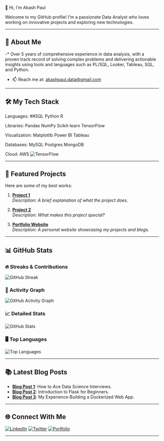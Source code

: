 👋 Hi, I'm Akash Paul
 
Welcome to my GitHub profile! I'm a passionate Data Analyst who loves working on innovative projects and exploring new technologies.
 
---
 
## 🌟 About Me
-* Over 5 years of comprehensive experience in data analysis, with a proven track record of solving complex problems and delivering actionable insights using tools and languages such as PL/SQL, Looker, Tableau, SQL, and Python.
- 📫 Reach me at: akashpaul.data@gmail.com
 
---
 
## 🛠️ My Tech Stack

Languages:
##SQL Python R

Libraries:
Pandas NumPy Scikit-learn TensorFlow

Visualization:
Matplotlib Power BI Tableau

Databases:
MySQL Postgres MongoDB

Cloud:
AWS
![TensorFlow](https://img.shields.io/badge/TensorFlow-DeepLearning-orange)
 
---
 
## 🚀 Featured Projects
Here are some of my best works:
1. [**Project 1**](https://github.com/YourUsername/YourRepo)  
   _Description: A brief explanation of what the project does._
 
2. [**Project 2**](https://github.com/YourUsername/YourRepo)  
   _Description: What makes this project special?_
 
3. [**Portfolio Website**](https://github.com/YourUsername/Portfolio)  
   _Description: A personal website showcasing my projects and blogs._
 
---
 
## 📊 GitHub Stats
 
### 🔥 Streaks & Contributions
![GitHub Streak](https://github-readme-streak-stats.herokuapp.com/?user=YourUsername&theme=dark)
 
### 🌟 Activity Graph
![GitHub Activity Graph](https://github-readme-activity-graph.cyclic.app/graph?username=YourUsername&theme=dracula)
 
### 📈 Detailed Stats
![GitHub Stats](https://github-readme-stats.vercel.app/api?username=YourUsername&show_icons=true&theme=radical)
 
### 🖥️ Top Languages
![Top Languages](https://github-readme-stats.vercel.app/api/top-langs/?username=YourUsername&layout=compact&theme=radical)
 
---
 
## 📚 Latest Blog Posts
- [**Blog Post 1**](#): How to Ace Data Science Interviews.
- [**Blog Post 2**](#): Introduction to Flask for Beginners.
- [**Blog Post 3**](#): My Experience Building a Dockerized Web App.
 
---
 
## 🌐 Connect With Me
[![LinkedIn](https://img.shields.io/badge/LinkedIn-YourName-blue?logo=linkedin)](https://linkedin.com/in/YourProfile)
[![Twitter](https://img.shields.io/badge/Twitter-YourHandle-blue?logo=twitter)](https://twitter.com/YourHandle)
[![Portfolio](https://img.shields.io/badge/Portfolio-YourWebsite-lightblue)](https://YourWebsite.com)
 
---
 
